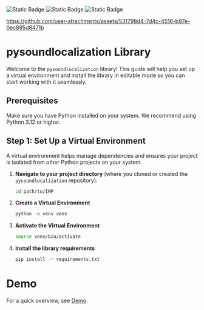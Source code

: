 ![Static Badge](https://img.shields.io/badge/Python-green)
![Static Badge](https://img.shields.io/badge/Audio_Processing-blue)
![Static Badge](https://img.shields.io/badge/Sound_Source_Localization-orange)

https://github.com/user-attachments/assets/531798d4-7d4c-4516-b97e-0ec895d8471b

# pysoundlocalization Library

Welcome to the `pysoundlocalization` library! This guide will help you set up a virtual environment and install the library in editable mode so you can start working with it seamlessly.

## Prerequisites

Make sure you have Python installed on your system. We recommend using Python 3.12 or higher.

## Step 1: Set Up a Virtual Environment

A virtual environment helps manage dependencies and ensures your project is isolated from other Python projects on your system.

1. **Navigate to your project directory** (where you cloned or created the `pysoundlocalization` repository):

   ```bash
   cd path/to/IMP
   ```

2. **Create a Virtual Environment**

   ```bash
   python -m venv venv
   ```

3. **Activate the Virtual Environment**

   ```bash
   source venv/bin/activate
   ```

4. **Install the library requirements**

   ```bash
   pip install -r requirements.txt
   ```

# Demo

For a quick overview, see [Demo](examples/tutorial_complete.py).
